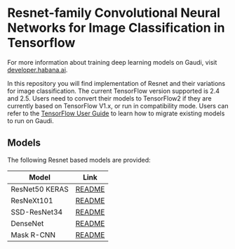 # Resnet-family Convolutional Neural Networks for Image Classification in Tensorflow

For more information about training deep learning models on Gaudi, visit [developer.habana.ai](https://developer.habana.ai/resources/).

In this repository you will find implementation of Resnet and their variations for image classification.  The current TensorFlow version supported is 2.4 and 2.5. Users need to convert their models to TensorFlow2 if they are currently based on TensorFlow V1.x, or run in compatibility mode.  Users can refer to the [TensorFlow User Guide](https://docs.habana.ai/en/latest/Tensorflow_User_Guide/Tensorflow_User_Guide.html) to learn how to migrate existing models to run on Gaudi.

## Models

The following Resnet based models are provided:

|    **Model**     |              **Link**              |
| ---------------- | ---------------------------------- |
| ResNet50 KERAS   | [README](./Resnets/resnet_keras/README.md) |
| ResNeXt101       | [README](./Resnets/README.md) |
| SSD-ResNet34     | [README](./SSD_ResNet34/README.md) |
| DenseNet         | [README](./densenet_keras/README.md) |
| Mask R-CNN       | [README](./maskrcnn/README.md) |
